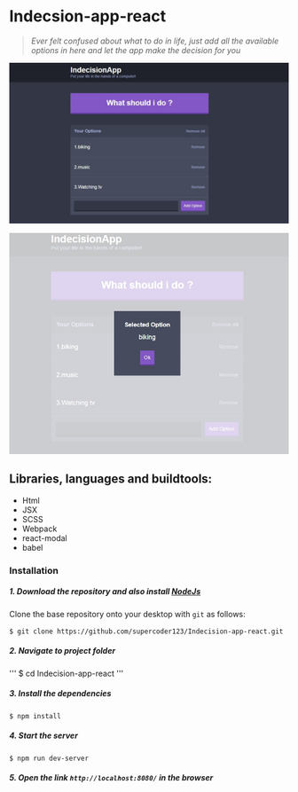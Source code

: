 # Indecsion-app-react

> _Ever felt confused about what to do in life, just add all the available options in here and let the app make the decision for you_

![Main Screen](Screenshot1.jpg)

![Modal Screen](Screenshot2.jpg)

## Libraries, languages and buildtools:

- Html
- JSX
- SCSS
- Webpack
- react-modal
- babel

### Installation

##### 1. Download the repository and also install [NodeJs](https://nodejs.org/en/)

Clone the base repository onto your desktop with `git` as follows:

```
$ git clone https://github.com/supercoder123/Indecision-app-react.git
```

##### 2. Navigate to project folder

'''
$ cd Indecision-app-react
'''

##### 3. Install the dependencies

```
$ npm install
```

##### 4. Start the server

```
$ npm run dev-server
```

##### 5. Open the link `http://localhost:8080/` in the browser
